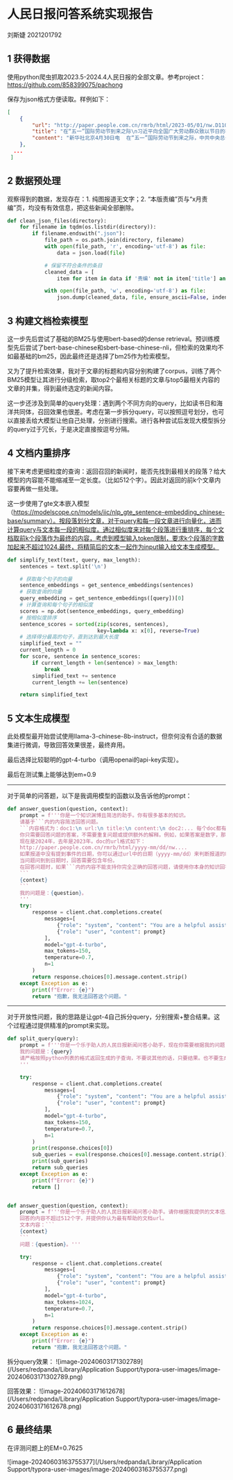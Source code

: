 # 人民日报问答系统实现报告

刘斯婕 2021201792

## 1 获得数据

使用python爬虫抓取2023.5-2024.4人民日报的全部文章。参考project：https://github.com/858399075/pachong

保存为json格式方便读取。样例如下：

```json
[
    {
        "url": "http://paper.people.com.cn/rmrb/html/2023-05/01/nw.D110000renmrb_20230501_1-01.htm",
        "title": "在“五一”国际劳动节到来之际\n习近平向全国广大劳动群众致以节日的祝贺和诚挚的慰问",
        "content": "新华社北京4月30日电  在“五一”国际劳动节到来之际，中共中央总书记、国家主席、中央军委主席习近平代表党中央，向全国广大劳动群众致以节日的祝贺和诚挚的慰问。\n　　习近平强调，今年是全面贯彻党的二十大精神的开局之年，是实施“十四五”规划承前启后的关键之年。希望广大劳动群众大力弘扬劳模精神、劳动精神、工匠精神，诚实劳动、勤勉工作，锐意创新、敢为人先，依靠劳动创造扎实推进中国式现代化，在强国建设、民族复兴的新征程上充分发挥主力军作用。各级党委和政府要充分激发广大劳动群众的劳动热情和创新创造活力，切实保障广大劳动群众合法权益，用心帮助广大劳动群众排忧解难，推动全社会进一步形成崇尚劳动、尊重劳动者的良好氛围。"
    },
  ...
 ]
```

## 2 数据预处理

观察得到的数据，发现存在：1. 纯图报道无文字；2. “本版责编”页与“x月责编”页，均没有有效信息，把这些新闻全部删除。

```python
def clean_json_files(directory):
    for filename in tqdm(os.listdir(directory)):
        if filename.endswith(".json"):
            file_path = os.path.join(directory, filename)
            with open(file_path, 'r', encoding='utf-8') as file:
                data = json.load(file)

            # 保留不符合条件的条目
            cleaned_data = [
                item for item in data if '责编' not in item['title'] and item['content'].strip() != '']

            with open(file_path, 'w', encoding='utf-8') as file:
                json.dump(cleaned_data, file, ensure_ascii=False, indent=4)
```

## 3 构建文档检索模型

这一步先后尝试了基础的BM25与使用bert-based的dense retrieval。预训练模型先后尝试了bert-base-chinese和sbert-base-chinese-nli，但检索的效果均不如最基础的bm25，因此最终还是选择了bm25作为检索模型。

又为了提升检索效果，我对于文章的标题和内容分别构建了corpus，训练了两个BM25模型让其进行分级检索，取top2个最相关标题的文章与top5最相关内容的文章的并集，得到最终选定的新闻内容。

这一步还涉及到简单的query处理：遇到两个不同方向的query，比如读书日和海洋共同体，召回效果也很差。考虑在第一步拆分query，可以按照逗号划分，也可以直接丢给大模型让他自己处理，分别进行搜索。进行各种尝试后发现大模型拆分的query过于冗长，于是决定直接按逗号分隔。

## 4 文档内重排序

接下来考虑更细粒度的查询：返回召回的新闻时，能否先找到最相关的段落？给大模型的内容能不能缩减至一定长度。（比如512个字）。因此对返回的前k个文章内容要再做一些处理。

这一步使用了gte文本嵌入模型（https://modelscope.cn/models/iic/nlp_gte_sentence-embedding_chinese-base/summary）。按段落划分文章，对于query和每一段文章进行向量化，进而计算query与文本每一段的相似度。通过相似度来对每个段落进行重排序，每个文档取前k个段落作为最终的内容，考虑到模型输入token限制，要求k个段落的字数加起来不超过1024.最终，将精简后的文本一起作为input输入给文本生成模型。

```python
def simplify_text(text, query, max_length):
    sentences = text.split('\n')

    # 获取每个句子的向量
    sentence_embeddings = get_sentence_embeddings(sentences)
    # 获取查询的向量
    query_embedding = get_sentence_embeddings([query])[0]
    # 计算查询和每个句子的相似度
    scores = np.dot(sentence_embeddings, query_embedding)
    # 按相似度排序
    sentence_scores = sorted(zip(scores, sentences),
                             key=lambda x: x[0], reverse=True)
    # 选择得分最高的句子，直到达到最大长度
    simplified_text = ""
    current_length = 0
    for score, sentence in sentence_scores:
        if current_length + len(sentence) > max_length:
            break
        simplified_text += sentence
        current_length += len(sentence)

    return simplified_text
```



## 5 文本生成模型

此处模型最开始尝试使用llama-3-chinese-8b-instruct，但奈何没有合适的数据集进行微调，导致回答效果很差，最终弃用。

最后选择比较聪明的gpt-4-turbo（调用openai的api-key实现）。

最后在测试集上能够达到em=0.9

---------

对于简单的问答题，以下是我调用模型的函数以及告诉他的prompt：

~~~python
def answer_question(question, context):
    prompt = f'''你是一个知识渊博且简洁的助手。你有很多基本的知识。
    请基于```内的内容简洁回答问题。
    ```内容格式为：doc1:\n url:\n title:\n content:\n doc2:... 每个doc都有url、title和content。
    你只需要回答问题的答案，不需要重复问题或提供额外的解释。例如，如果答案是数字，那么就只回答数字本身，不需要包含前后背景。
    现在是2024年，去年是2023年。doc的url格式如下：
    http://paper.people.com.cn/rmrb/html/yyyy-mm/dd/nw....
    如果报道中没有提到事件的日期，你可以通过url中的日期（yyyy-mm/dd）来判断报道的时间，进而推断报道中提到事件的具体日期。
    当问题问到到日期时，回答需要包含年份。
    在回答问题时，如果```内的内容不能支持你完全正确的回答问题，请使用你本身的知识回答。
    ```
    {context}
    ```
    我的问题是：{question}。
    '''
    try:
        response = client.chat.completions.create(
            messages=[
                {"role": "system", "content": "You are a helpful assistant."},
                {"role": "user", "content": prompt}
            ],
            model="gpt-4-turbo",
            max_tokens=150,
            temperature=0.7,
            n=1
        )
        return response.choices[0].message.content.strip()
    except Exception as e:
        print(f"Error: {e}")
        return "抱歉，我无法回答这个问题。"
~~~

----

对于开放性问题，我的思路是让gpt-4自己拆分query，分别搜索+整合结果。这个过程通过提供精准的prompt来实现。

~~~python
def split_query(query):
    prompt = f'''你是一个乐于助人的人民日报新闻问答小助手，现在你需要根据我的问题，将一个模糊的问题分解为几个可以精准搜索的子问题，最好为关键词组合的形式，但不要只有一个词。子问题不超过五个，方便我在语料库中进一步使用bm25搜索。
    我的问题是：{query}
    请严格按照python列表的格式返回生成的子查询，不要说其他的话，只要结果。也不要生成代码块，只要字符串格式的，我要将返回的内容直接转换为python列表。
    '''

    try:
        response = client.chat.completions.create(
            messages=[
                {"role": "system", "content": "You are a helpful assistant."},
                {"role": "user", "content": prompt}
            ],
            model="gpt-4-turbo",
            max_tokens=150,
            temperature=0.7,
            n=1
        )
        print(response.choices[0])
        sub_queries = eval(response.choices[0].message.content.strip())
        print(sub_queries)
        return sub_queries
    except Exception as e:
        print(f"Error: {e}")
        return []


def answer_question(question, context):
    prompt = f'''你是一个乐于助人的人民日报新闻问答小助手。请你根据我提供的文本信息，帮我对以下开放性问题进行全面、清晰、连贯、流畅的解答。
    回答的内容不超过512个字，并提供你认为最有帮助的文档url。
    文本内容：```
    {context}
    ```
    问题：{question}。'''

    try:
        response = client.chat.completions.create(
            messages=[
                {"role": "system", "content": "You are a helpful assistant."},
                {"role": "user", "content": prompt}
            ],
            model="gpt-4-turbo",
            max_tokens=1024,
            temperature=0.7,
            n=1
        )
        return response.choices[0].message.content.strip()
    except Exception as e:
        print(f"Error: {e}")
        return "抱歉，我无法回答这个问题。"
~~~

拆分query效果：
![image-20240603171302789](/Users/redpanda/Library/Application Support/typora-user-images/image-20240603171302789.png)

回答效果：
![image-20240603171612678](/Users/redpanda/Library/Application Support/typora-user-images/image-20240603171612678.png)

## 6 最终结果

在评测问题上的EM=0.7625

![image-20240603163755377](/Users/redpanda/Library/Application Support/typora-user-images/image-20240603163755377.png)